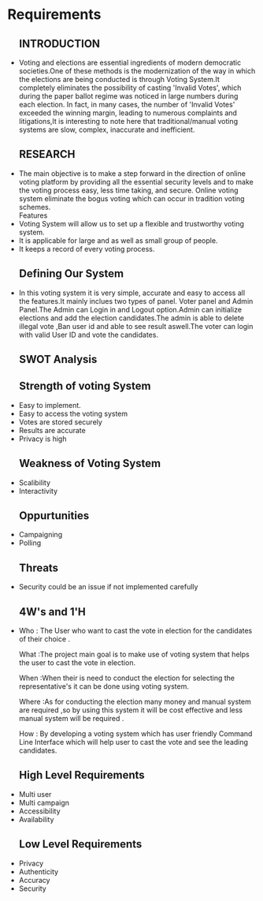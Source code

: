 # Requirements
<ul>
 <h2>INTRODUCTION</h2>

<li>Voting and elections are essential ingredients of modern democratic societies.One of these methods is the modernization of the way in which the elections are being conducted is through Voting System.It completely eliminates the possibility of casting 'Invalid Votes', which during the paper ballot regime was noticed in large numbers during each election. In fact, in many cases, the number of 'Invalid Votes' exceeded the winning margin, leading to numerous complaints and litigations,It is interesting to note here that traditional/manual voting systems are slow, complex, inaccurate and inefficient.</li>

 <h2>RESEARCH</h2>

<li>The main objective  is to make a step forward in the direction of online voting platform by providing all the essential security levels and to make the voting process easy, less time taking, and secure. Online voting system eliminate the bogus voting which can occur in tradition voting schemes.</li>
Features
<li>Voting System will allow us to set up a flexible and trustworthy voting system.</li>
<li>It is applicable for large and as well as small group of people.</li>
<li>It keeps a record of every voting process.</li>

 <h2>Defining Our System</h2>

<li> In this voting system it is very simple, accurate and easy to access all the features.It mainly inclues two types of panel. Voter panel and Admin Panel.The Admin can Login in and Logout option.Admin can initialize elections and add the election candidates.The admin is able to delete illegal vote ,Ban user id and able to see result aswell.The voter can login with valid User ID and vote the candidates.

 <h2>SWOT Analysis</h2>
 
 <h2>Strength of voting System</h2>
<li>Easy to implement.</li>
<li>Easy to access the voting system</li>
<li>Votes are stored securely</li>
<li>Results are accurate</li>
<li>Privacy is high</li>

 <h2>Weakness of Voting System</h2>
<li>Scalibility</li>
<li>Interactivity</li>

 <h2>Oppurtunities</h2>
<li>Campaigning</li>
<li>Polling</li>

<h2>Threats</h2>
<li>Security could be an issue if not implemented carefully</li>
 
 <h2>4W's and 1'H</h2>
 <li>Who : The User who want to cast the vote in election for the candidates of their choice  .

What :The project main goal is to make use of voting system that helps the user to cast the vote in election.

When :When their is need to conduct the election for selecting the representative's it can be done using voting system.

Where :As for conducting the election many money and manual system are required ,so by using this system it will be cost effective and less manual system will be required .

How : By developing a voting system which has user friendly Command Line Interface which will help user to cast the vote and see the leading candidates.</li>
 
 <h2>High Level Requirements</h2>

<li>Multi user</li>
<li>Multi campaign</li>
<li>Accessibility</li>
<li>Availability</li>

 <h2>Low Level Requirements</h2>

<li>Privacy</li>
<li>Authenticity</li>
<li>Accuracy</li>
<li>Security</li>

</ul>
